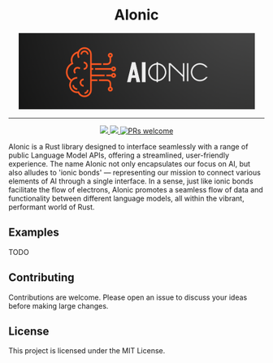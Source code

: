 <div align="center">
  <h1>AIonic</h1>
  <div style="text-align: center">
    <img
      src="./img/logo.png"
      height="150px"
      alt="AIonic logo"
    />
  </div>
  <hr />
  <a href="https://crates.io/crates/AIonic">
    <img src="https://img.shields.io/crates/v/AIonic.svg"/>
  </a>
  <a href="https://github.com/0xricksanchez/AIonic/blob/main/LICENSE">
    <img src="https://img.shields.io/github/license/0xricksanchez/AIonic"/>
  </a>
 <a href="https://github.com/0xricksanchez/AIonic/blob/main/CONTRIBUTING.md">
    <img src="https://img.shields.io/badge/PRs-welcome-brightgreen.svg" alt="PRs welcome" />
  </a>
  <br />
</div>

AIonic is a Rust library designed to interface seamlessly with a range of public
Language Model APIs, offering a streamlined, user-friendly experience. The name
AIonic not only encapsulates our focus on AI, but also alludes to 'ionic bonds'
— representing our mission to connect various elements of AI through a single
interface. In a sense, just like ionic bonds facilitate the flow of electrons,
AIonic promotes a seamless flow of data and functionality between different language
models, all within the vibrant, performant world of Rust.

## Examples

TODO

## Contributing

Contributions are welcome. Please open an issue to discuss your ideas before
making large changes.

## License

This project is licensed under the MIT License.
